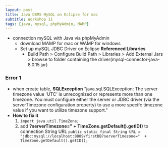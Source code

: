 ```yaml
---
layout: post
title: Java DBMS MySQL on Eclipse for mac
subtitle: Workshop 11
tags: [java, mysql, phpMyAdmin, MAMP]
---
```


- connection mySQL with Java via phpMyAdmin
    - download MAMP for mac or WAMP for windows
    - Set up mySQL JDBC Driver on Eclipse **Referenced Libraries**
        - Build Path > Configure Build Path > Libraries > Add External Jars > browse to folder containing the driver(mysql-connector-java-8.0.15.jar)

### Error 1
- when create table,  **SQLException** "java.sql.SQLException: The server timezone value 'UTC' is unrecognized or represents more than one timezone. You must configure either the server or JDBC driver (via the serverTimezone configuration property) to use a more specifc timezone value if you want to utilize timezone support."
- **How to fix it**
    1. `import java.util.TimeZone;`
    2. add **?serverTimezone="  + TimeZone.getDefault().getID()** to connection String URL
    `public static final String URL = "jdbc:mysql://localhost:8889/firstDB?serverTimezone="  + TimeZone.getDefault().getID();`